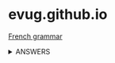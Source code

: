 # evug.github.io

[French grammar](french/grammaire.md)

<details><summary>ANSWERS</summary>
<p>
```rust
   puts "Hello World"
```
</p>
</details>
